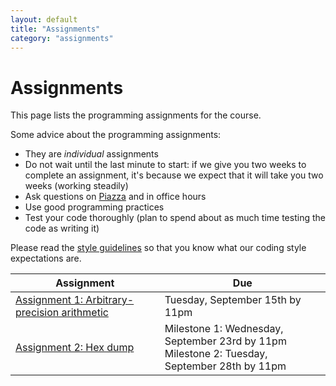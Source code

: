 ```yaml
---
layout: default
title: "Assignments"
category: "assignments"
---
```


# Assignments

This page lists the programming assignments for the course.

Some advice about the programming assignments:

* They are *individual* assignments
* Do not wait until the last minute to start: if we give you two weeks to complete an assignment, it's because we expect that it will take you two weeks (working steadily)
* Ask questions on [Piazza](https://piazza.com/jhu/spring2020/601229) and in office hours
* Use good programming practices
* Test your code thoroughly (plan to spend about as much time testing the code as writing it)

Please read the [style guidelines](assign/style.html) so that you know what our coding style expectations are.

Assignment | Due
---------- | ---
[Assignment 1: Arbitrary-precision arithmetic](assign/assign01.html) | Tuesday, September 15th by 11pm
[Assignment 2: Hex dump](assign/assign02.html) | Milestone 1: Wednesday, September 23rd by 11pm<br>Milestone 2: Tuesday, September 28th by 11pm
